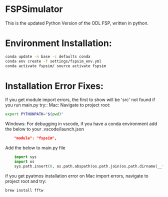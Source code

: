 # FSPSimulator
This is the updated Python Version of the ODL FSP, written in python.

# Environment Installation:

``` bash
conda update -n base -c defaults conda
conda env create -f settings/fspsim_env.yml
conda activate fspsim/ source activate fspsim
```

# Installation Error Fixes:
If you get module import errors, the first to show will be 'src' not found if you run main.py try::
Mac:
Navigate to project root:
``` bash
export PYTHONPATH="$(pwd)"    
```

Windows: 
For debugging in vscode, if you have a conda environment add the below to your .vscode/launch.json
``` json
    "module": "fspsim",
```
Add the below to main.py file
``` python
    import sys
    import os
    sys.path.insert(0, os.path.abspath(os.path.join(os.path.dirname(__file__), ".."))) 
```

if you get pyatmos installation error on Mac import errors, navigate to project root and try:  
``` bash
brew install fftw  
```